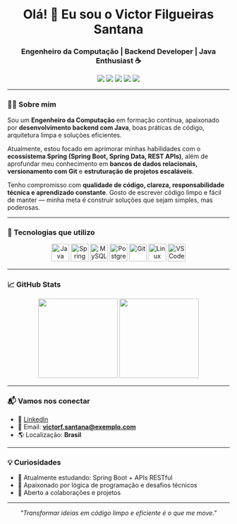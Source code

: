 <h1 align="center">Olá! 👋 Eu sou o Victor Filgueiras Santana</h1>
<h3 align="center">Engenheiro da Computação | Backend Developer | Java Enthusiast ☕</h3>

<p align="center">
  <img src="https://img.shields.io/badge/Java-ED8B00?style=for-the-badge&logo=java&logoColor=white"/>
  <img src="https://img.shields.io/badge/Spring-6DB33F?style=for-the-badge&logo=spring&logoColor=white"/>
  <img src="https://img.shields.io/badge/PostgreSQL-316192?style=for-the-badge&logo=postgresql&logoColor=white"/>
  <img src="https://img.shields.io/badge/Linux-FCC624?style=for-the-badge&logo=linux&logoColor=black"/>
  <img src="https://img.shields.io/badge/Git-F05032?style=for-the-badge&logo=git&logoColor=white"/>
</p>

---

### 👨‍💻 Sobre mim

Sou um **Engenheiro da Computação** em formação contínua, apaixonado por **desenvolvimento backend com Java**, boas práticas de código, arquitetura limpa e soluções eficientes.

Atualmente, estou focado em aprimorar minhas habilidades com o **ecossistema Spring (Spring Boot, Spring Data, REST APIs)**, além de aprofundar meu conhecimento em **bancos de dados relacionais, versionamento com Git** e **estruturação de projetos escaláveis**.

Tenho compromisso com **qualidade de código, clareza, responsabilidade técnica e aprendizado constante**. Gosto de escrever código limpo e fácil de manter — minha meta é construir soluções que sejam simples, mas poderosas.

---

### 🧰 Tecnologias que utilizo

<div align="center">
  <img src="https://cdn.jsdelivr.net/gh/devicons/devicon/icons/java/java-original.svg" height="40" alt="Java"/>
  <img src="https://cdn.jsdelivr.net/gh/devicons/devicon/icons/spring/spring-original.svg" height="40" alt="Spring"/>
  <img src="https://cdn.jsdelivr.net/gh/devicons/devicon/icons/mysql/mysql-original.svg" height="40" alt="MySQL"/>
  <img src="https://cdn.jsdelivr.net/gh/devicons/devicon/icons/postgresql/postgresql-original.svg" height="40" alt="PostgreSQL"/>
  <img src="https://cdn.jsdelivr.net/gh/devicons/devicon/icons/git/git-original.svg" height="40" alt="Git"/>
  <img src="https://cdn.jsdelivr.net/gh/devicons/devicon/icons/linux/linux-original.svg" height="40" alt="Linux"/>
  <img src="https://cdn.jsdelivr.net/gh/devicons/devicon/icons/vscode/vscode-original.svg" height="40" alt="VSCode"/>
</div>

---

### 📈 GitHub Stats

<div align="center">
  <img height="180em" src="https://github-readme-stats.vercel.app/api?username=seu-usuario&show_icons=true&theme=dracula&include_all_commits=true&count_private=true"/>
  <img height="180em" src="https://github-readme-stats.vercel.app/api/top-langs/?username=seu-usuario&layout=compact&langs_count=7&theme=dracula"/>
</div>

---

### 📬 Vamos nos conectar

- 💼 [LinkedIn](https://linkedin.com/in/victorfilgueiras)
- 📧 Email: **victorf.santana@exemplo.com**
- 🌎 Localização: **Brasil**

---

### 💡 Curiosidades

- 🚀 Atualmente estudando: Spring Boot + APIs RESTful
- 🧠 Apaixonado por lógica de programação e desafios técnicos
- 🤝 Aberto a colaborações e projetos

---

<p align="center">
  <em>"Transformar ideias em código limpo e eficiente é o que me move."</em>
</p>
